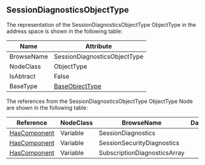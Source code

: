 <!-- objecttype -->
## SessionDiagnosticsObjectType
The representation of the SessionDiagnosticsObjectType ObjectType in the address space is shown in the following table:  

|Name|Attribute|
|---|---|
|BrowseName|SessionDiagnosticsObjectType|
|NodeClass|ObjectType|
|IsAbtract|False|
|BaseType|[BaseObjectType](../../../Part5/ObjectTypes/BaseObjectType/readme.md)|

The references from the SessionDiagnosticsObjectType ObjectType Node are shown in the following table:  

|Reference|NodeClass|BrowseName|DataType|TypeDefinition|ModellingRule|
|---|---|---|---|---|---|
|[HasComponent](../../../Part3/ReferenceTypes/HasComponent/readme.md)|Variable|SessionDiagnostics||[SessionDiagnosticsVariableType](../../Part5/VariableTypes/SessionDiagnosticsVariableType/readme.md)|[Mandatory](../../Objects/Mandatory/readme.md)|
|[HasComponent](../../../Part3/ReferenceTypes/HasComponent/readme.md)|Variable|SessionSecurityDiagnostics||[SessionSecurityDiagnosticsType](../../Part5/VariableTypes/SessionSecurityDiagnosticsType/readme.md)|[Mandatory](../../Objects/Mandatory/readme.md)|
|[HasComponent](../../../Part3/ReferenceTypes/HasComponent/readme.md)|Variable|SubscriptionDiagnosticsArray||[SubscriptionDiagnosticsArrayType](../../Part5/VariableTypes/SubscriptionDiagnosticsArrayType/readme.md)|[Mandatory](../../Objects/Mandatory/readme.md)|

